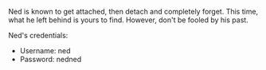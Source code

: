 Ned is known to get attached, then detach and completely forget. This time, what he left behind is yours to
find. However, don't be fooled by his past.

Ned's credentials:

- Username: ned
- Password: nedned
